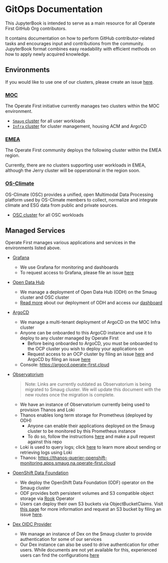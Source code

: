 # GitOps Documentation

This JupyterBook is intended to serve as a main resource for all Operate First GitHub Org contributors.

It contains documentation on how to perform GitHub contributor-related tasks and encourages input and contributions from
the community. JupyterBook format combines easy readability with efficient methods on how to apply newly acquired
knowledge.

## Environments

If you would like to use one of our clusters, please create an issue [here][3].

### [MOC][14]

The Operate First initiative currently manages two clusters within the MOC environment.

- [`Smaug` cluster][smaug] for all user workloads
- [`Infra` cluster][infra] for cluster management, housing ACM and ArgoCD

### [EMEA][23]

The Operate First community deploys the following cluster within the EMEA region.

Currently, there are no clusters supporting user workloads in EMEA,
although the Jerry cluster will be opperational in the region soon.

### [OS-Climate][24]

OS-Climate (OSC) provides a unified, open Multimodal Data Processing platform used by OS-Climate members to collect, normalize and integrate climate and ESG data from public and private sources.

- [OSC cluster][osc-cl] for all OSC workloads

## Managed Services

Operate First manages various applications and services in the environments listed above.

* [Grafana][6]

    * We use Grafana for monitoring and dashboards
    * To request access to Grafana, please file an issue [here][7]

* [Open Data Hub][15]
    * We manage a deployment of Open Data Hub (ODH) on the Smaug cluster and OSC cluster
    * [Read more][odh1] about our deployment of ODH and access our [dashboard][odh2]

* [ArgoCD][17]
    * We manage a multi-tenant deployment of ArgoCD on the MOC Infra cluster
    * Anyone can be onboarded to this ArgoCD instance and use it to deploy to any cluster managed by Operate First
        * Before being onboarded to ArgoCD, you must be onboarded to the OCP cluster you wish to deploy your applications on
        * Request access to an OCP cluster by filing an issue [here][4] and ArgoCD by filing an issue [here][5]
    * Console: https://argocd.operate-first.cloud

* [Observatorium][18]

    > Note: Links are currently outdated as Observatorium is being migrated to Smaug cluster. We will update this document with the new routes once the migration is complete.
    * We have an instance of Observatorium currently being used to provision Thanos and Loki
    * Thanos enables long term storage for Prometheus (deployed by ODH)
        * Anyone can enable their applications deployed on the Smaug cluster to be monitored by this Prometheus instance
        * To do so, follow the instructions [here][8] and make a pull request against this repo
    * Loki is used to query logs; click [here][9] to learn more about sending or retrieving logs using Loki
    * Thanos: https://thanos-querier-openshift-monitoring.apps.smaug.na.operate-first.cloud

* [OpenShift Data Foundation][20]
    * We deploy the OpenShift Data Foundation (ODF) operator on the Smaug cluster
    * ODF provides both persistent volumes and S3 compatible object storage via [Rook][12] Operator
    * Users can deploy their own S3 buckets via ObjectBucketClaims. Visit [this page][13] for more information and request an S3 bucket by filing an issue [here][10].

* [Dex OIDC Provider][21]

    * We manage an instance of Dex on the Smaug cluster to provide authentication for some of our services
    * Our Dex instance can also be used to drive authentication for other users. While documents are not yet available for this, experienced users can find the configurations [here][11]

[3]: https://github.com/operate-first/support/issues/new?assignees=&labels=onboarding&template=onboarding_to_cluster.yaml&title=
[4]: https://github.com/operate-first/support/issues/new?assignees=&labels=onboarding&template=onboarding_to_cluster.yaml&title=
[5]: https://github.com/operate-first/support/issues/new?assignees=&labels=onboarding&template=onboarding_argocd.yaml&title=
[6]: https://grafana.com/
[7]: https://github.com/operate-first/support/issues
[8]: https://github.com/operate-first/support/blob/main/docs/add_service_monitoring.md
[9]: https://www.operate-first.cloud/users/apps/docs/observatorium/loki/README.md
[10]: https://github.com/operate-first/support/issues/new?assignees=first-operator&labels=kind%2Fonboarding%2Carea%2Fbucket&template=ceph_bucket_request.yaml&title=BUCKET%3A+%3Cname%3E
[11]: https://github.com/operate-first/apps/tree/master/dex
[12]: https://rook.io/
[13]: ocs/claiming_object_store.md
[14]: https://massopen.cloud/
[15]: https://opendatahub.io/
[17]: https://argoproj.github.io/argo-cd/
[18]: https://github.com/observatorium
[20]: https://cloud.redhat.com/products/container-storage/?extIdCarryOver=true&sc_cid=701f2000001Css5AAC
[21]: https://github.com/dexidp/dex
[23]: https://www.hetzner.com/
[24]: https://github.com/os-climate/os_c_data_commons
[smaug]: https://console-openshift-console.apps.smaug.na.operate-first.cloud/
[infra]: https://console-openshift-console.apps.moc-infra.massopen.cloud/
[osc-cl]: https://console-openshift-console.apps.odh-cl1.apps.os-climate.org/dashboards
[odh1]: odh/README.md
[odh2]: https://odh.operate-first.cloud/
